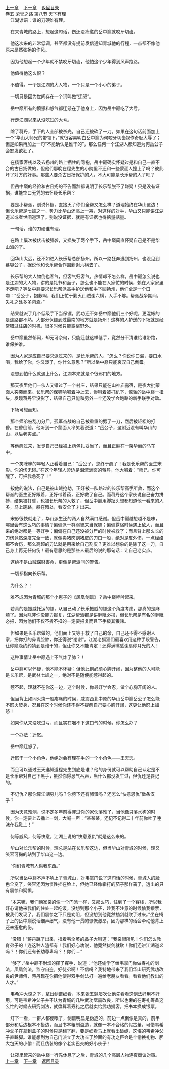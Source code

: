 
[上一章](https://github.com/xiaominghe2014/spider_book/blob/master/book/缺月梧桐/第136章.md)&nbsp;&nbsp;&nbsp;&nbsp;[下一章](https://github.com/xiaominghe2014/spider_book/blob/master/book/缺月梧桐/第138章.md)&nbsp;&nbsp;&nbsp;&nbsp;[返回目录](https://github.com/xiaominghe2014/spider_book/blob/master/book/缺月梧桐/README.md)
<br />卷五 荣誉之路 第八节 天下有理<br />&nbsp;&nbsp;&nbsp;&nbsp;江湖谚语：谁的刀硬谁有理。<br /><br />&nbsp;&nbsp;&nbsp;&nbsp;在来青城的路上，想起这句话，伤还没痊愈的岳中巅就咬牙切齿。<br /><br />&nbsp;&nbsp;&nbsp;&nbsp;他这次来的非常低调，甚至都没有提前发信通知青城他的行程，一点都不像他原来昂然张扬的作风。<br /><br />&nbsp;&nbsp;&nbsp;&nbsp;因为他想起一个少年就不禁咬牙切齿，他怕这个少年得到风声跑路。<br /><br />&nbsp;&nbsp;&nbsp;&nbsp;他值得他这么恨？<br /><br />&nbsp;&nbsp;&nbsp;&nbsp;不值得。一个是江湖的大人物，一个只是一个小小的弟子。<br /><br />&nbsp;&nbsp;&nbsp;&nbsp;一切只是因为世间存在一个词叫做“迁怒”。<br /><br />&nbsp;&nbsp;&nbsp;&nbsp;岳中巅所有的愤懑和怒气都迁怒在了他身上，因为岳中巅吃了大亏。<br /><br />&nbsp;&nbsp;&nbsp;&nbsp;行走江湖以来从没吃过的大亏。<br /><br />&nbsp;&nbsp;&nbsp;&nbsp;除了蒋丹，手下的人全部被杀光，自己还被砍了一刀。如果在这句话前面加上一个“华山大师兄的带领下，”就很容易明白岳中巅为何咬牙切齿视作奇耻大辱了；但是如果再加上一句“不能确认是谁干的”，那么任何一个江湖人都知道为何岳公子会怒发欲狂了。<br /><br />&nbsp;&nbsp;&nbsp;&nbsp;在杨家客栈以及去扬州的路上牺牲的同袍，岳中巅确实怀疑过是和自己一直不合的古日扬做的，但他们那晚在程先生的小院里不还和一些蒙面人撞上了吗？彼此坏了对方的好事。那些人要杀古日扬保护的人，不大可能是长乐帮的人了吧？<br /><br />&nbsp;&nbsp;&nbsp;&nbsp;但岳中巅的经验和古日扬的不告而辞都说明了长乐帮脱不了嫌疑！只是没有证据，谁能空口无凭的去怀疑长乐帮？<br /><br />&nbsp;&nbsp;&nbsp;&nbsp;要是小帮派，别说怀疑，直接灭了你们全帮又怎么样？道理始终在华山这边！但长乐帮是七雄之一，势力比华山还高上一筹，对这样的对手，华山又只能讲江湖道义或者世间道理了。别说没证据，就是有证据也得掂量掂量。<br /><br />&nbsp;&nbsp;&nbsp;&nbsp;一句话，谁的刀硬谁有理。<br /><br />&nbsp;&nbsp;&nbsp;&nbsp;在路上屡次被伏击被强袭，又损失了两个手下，岳中巅简直怀疑自己是不是华山派的了。<br /><br />&nbsp;&nbsp;&nbsp;&nbsp;回华山太远，还不如进入长乐帮总部扬州，所以一路狂奔逃到扬州，也没见到慕容公子，据说他和长乐帮合作围剿谢六横去了。<br /><br />&nbsp;&nbsp;&nbsp;&nbsp;长乐帮的大人物倒也客气，但客气归客气，热情却不怎么样，岳中巅怎么说也是江湖的大人物，讲的是礼节和面子，怎么也不能在人家忙的时候，赖在人家家里不走吧？等岳中巅要求长乐帮派高手护送他和手下回扬州，他们全是一个口吻：“岳公子，抱歉啊，我们正忙于剿灭山贼谢六横，人手不够。帮派战争期间，失礼之处多多包涵。”<br /><br />&nbsp;&nbsp;&nbsp;&nbsp;结果就派了几个低级手下当保镖，武功还不如岳中巅他们三个好呢，更混帐的是连路都不熟，大部分保镖到过最南的地方就是扬州！这样的人护送的下场就是经常错过住店的时机，很多时候只能露宿野外。<br /><br />&nbsp;&nbsp;&nbsp;&nbsp;岳中巅虽然郁闷，却无可奈何，只能迁就这样低手，竟然分不清谁给谁带路，谁保护谁。<br /><br />&nbsp;&nbsp;&nbsp;&nbsp;因为人家是应自己要求派过来的，是长乐帮的人，“怎么？你说你口渴，要口水喝，我给了你，你又泼了，你什么意思？”所以岳中巅只能哀叹自己倒霉。<br /><br />&nbsp;&nbsp;&nbsp;&nbsp;没想到怕什么就遇上什么，江湖本来就是个很邪门的地方。<br /><br />&nbsp;&nbsp;&nbsp;&nbsp;那天夜里他们一伙人又错过了一个村庄，结果只能在山神庙露宿，是夜大批蒙面人突袭而来。长乐帮的保镖呐喊着冲上去，惨叫着被打趴下，惊骇的岳中巅一扭头，发现蒋丹早没影了，结果自己只能和另外一个还没学会跑路的新手联手对敌。<br /><br />&nbsp;&nbsp;&nbsp;&nbsp;下场可想而知。<br /><br />&nbsp;&nbsp;&nbsp;&nbsp;那个师弟被乱刀分尸，孤军奋战的自己被重重的劈了一刀，然后被轻松的打昏。在昏倒前，他听到一个蒙面人冷笑着说道：“岳公子，这附近没有叫华山的山，以后老实点。”<br /><br />&nbsp;&nbsp;&nbsp;&nbsp;等他醒过来，发觉自己已经被上药包扎妥当了，而且正躺在一架华丽的马车中。<br /><br />&nbsp;&nbsp;&nbsp;&nbsp;一个笑眯眯的年轻人正看着自己：“岳公子，您终于醒了！我是长乐帮的医生宋影。你的伤无碍。”在这个年轻人旁边是泪流满面的蒋丹，他大喊着：“师兄，你可醒了，可把我急死了！”<br /><br />&nbsp;&nbsp;&nbsp;&nbsp;按他的说法，自己是被山贼抢劫，正好被一队路过的长乐帮高手所救，而这个帮派的医生正好跟着，正好带着药，正好救了自己。而蒋丹这个家伙说自己奋力拼搏，结果被打昏，也被长乐帮的人救了，但岳中巅用脚趾头想都知道他一看来的人多，马上跑路，躲在暗处，看安全了才出来。<br /><br />&nbsp;&nbsp;&nbsp;&nbsp;宋影很快就走了，华山派生还的两人自然满口感谢。但岳中巅越想越不是味，哪里会有这么巧的事情？偏偏派一群弱智来当保镖；偏偏露宿时候遇上敌人，而且来的绝对都是一等好手；偏偏在自己还没被分尸的时候被救了；而且背上那么长的刀伤竟然深度完全一致，就像卖猪肉割猪皮的刀口一般，绝对是皮外伤，一点经络都不会伤，那么高超的刀法就是用来给自己割皮？更难以想象的是除了这一刀，自己身上再无任何伤！最有意思的是那些人最后的说的那句话：让自己老实点。<br /><br />&nbsp;&nbsp;&nbsp;&nbsp;这绝不是山贼谋财害命，更像是帮派间的警告。<br /><br />&nbsp;&nbsp;&nbsp;&nbsp;一切都指向长乐帮。<br /><br />&nbsp;&nbsp;&nbsp;&nbsp;为什么？！<br /><br />&nbsp;&nbsp;&nbsp;&nbsp;难不成因为青城的那个小崽子的《凤凰剑谱》？岳中巅呻吟起来。<br /><br />&nbsp;&nbsp;&nbsp;&nbsp;若真的是振威托运的镖，从自己动了长乐振威的镖这个角度考虑，那真的是麻烦了。因为除非你没能力报复，江湖帮派都是讲睚眦必报，但长乐帮是有名的睚眦必报，因为他们不仅不折不扣的一定要报复而且下手极其狠辣。<br /><br />&nbsp;&nbsp;&nbsp;&nbsp;但如果是长乐帮做的，他们面上又等于救了自己的命，自己还不得不感谢人家，把你打的鼻青脸肿，你还得说“谢谢”。江湖老狐狸们最喜欢用这种手段警告，让你隐隐约约猜到是谁干的，但让你又不能肯定！还得满嘴感谢扇你耳光的人！<br /><br />&nbsp;&nbsp;&nbsp;&nbsp;这种事情让岳中巅遇上不气炸了肺？！<br /><br />&nbsp;&nbsp;&nbsp;&nbsp;岳中巅可以怀疑，他不能不怀疑；但他此刻必须心胸开阔，因为整他的人可能是长乐帮，是武林七雄之一，绝对不是随便能惹得起的。<br /><br />&nbsp;&nbsp;&nbsp;&nbsp;惹不起，理就不在你这一边，这个时候，你最好学会忍，做个心胸开阔的人。<br /><br />&nbsp;&nbsp;&nbsp;&nbsp;但当背上如同火烧一般疼痛的时候，威震西北中原的华山岳中巅岳公子怎么能不怒火焚身，况且在这个时候你还不得不提醒自己要心胸开阔，这更让他怒上加怒！<br /><br />&nbsp;&nbsp;&nbsp;&nbsp;如果你从来没吃过亏，而且实在咽不下这口气的时候，你怎么办？<br /><br />&nbsp;&nbsp;&nbsp;&nbsp;一个办法：迁怒。<br /><br />&nbsp;&nbsp;&nbsp;&nbsp;岳中巅迁怒了。<br /><br />&nbsp;&nbsp;&nbsp;&nbsp;迁怒于一个小角色，他绝对会有理在手的一个小角色——王天逸。<br /><br />&nbsp;&nbsp;&nbsp;&nbsp;而且可以通过王天逸知道程先生到底是谁？他的身份就可以帮助自己认定是不是长乐帮对自己下黑手，虽然你得忍气吞声，当什么都没发生过，但仇还是要记的。<br /><br />&nbsp;&nbsp;&nbsp;&nbsp;不记仇？那你算江湖男儿吗？你胯下还有卵蛋吗？还怎么“快意恩仇”做条汉子？<br /><br />&nbsp;&nbsp;&nbsp;&nbsp;因为天意难测，说不定多年前得罪过你的家伙落难了，当他像只落水狗的时候，你一定要上去捅上一剑，大喊一声：“某某某，还记不记得二十年前你吐了唾沫在我鞋上！”<br /><br />&nbsp;&nbsp;&nbsp;&nbsp;何等威风，何等快意，江湖上说的“快意恩仇”就是这么来的。<br /><br />&nbsp;&nbsp;&nbsp;&nbsp;华山对长乐帮的时候，理总是站在长乐帮这边，但当华山对青城的时候，理又笑容可掬的站到了华山这一边。<br /><br />&nbsp;&nbsp;&nbsp;&nbsp;“你们青城有人偷我东西。”<br /><br />&nbsp;&nbsp;&nbsp;&nbsp;所以当岳中巅不声不响上了青城山，对韦掌门说了这句话的时候，青城人的脸色全变了，笑容还因为惯性挂在脸上，但她已经像霜打的茄子那样蔫了，透出的只有震惊和疑惧。<br /><br />&nbsp;&nbsp;&nbsp;&nbsp;“本来嘛，我们俩家亲的像一个门派一样，又那么巧，住到了一个客栈，所以我好心请他来我们的住处一起吃饭。没想到那个小子，趁我不注意的时候偷我银票，被我们发现了，我们震惊之下只是劝阻，但没想到他竟然抽剑就砍了过来。”坐在椅子上的岳中巅说话细声细气，没有他一贯的慷慨激昂，因为那样的话会牵动他背上还未痊愈的伤。<br /><br />&nbsp;&nbsp;&nbsp;&nbsp;“没错！”蒋丹跳了出来，指着韦全英的鼻子大叫道：“我亲眼所见！你们怎么教育弟子的！连这种人渣都有！我们好心劝说，他竟然拔剑就砍！你们还讲江湖道义吗？！你们还有长幼尊卑吗？！你们....”<br /><br />&nbsp;&nbsp;&nbsp;&nbsp;“够了，”岳中巅不耐烦的挥了挥手，说道：“他还偷学了给韦掌门你做寿礼的剑法，凤凰剑法，监守自盗。好徒弟啊！不信吗？我特地带来了我们华山研究武功改良的尹师傅，蒋丹现在你把他使得双手剑法打一遍给老朋友看看。看看他们教出的人才。”<br /><br />&nbsp;&nbsp;&nbsp;&nbsp;韦希冲大惊之下，拿出剑谱细看，本来张五魁屡次让他先看看这剑法好用不好用，可是韦希冲父子并不认为青城的几种武功亟需改良，所以也懒的在寿礼筹备这么忙的时候去研究剑法，就盘算着寿礼之后就卖给武功掮客，把书本换成银票。<br /><br />&nbsp;&nbsp;&nbsp;&nbsp;灯下一看，一群人都傻眼了，剑谱明显是伪造的，前边一点倒像是真的，前半部分和后边根本不搭边，而且书本粗制滥造，就像一本不合格的假古董，可惜韦希冲父子在拿到盒子的时候只是翻了翻，要是细看马上就看出破绽，这悔的韦希冲父子直跺脚。谁能想到为自己门派立了大功长了脸面的有功之臣会是个偷换礼物、胆大包天的小偷！而且伪装的像个老实巴交的好小伙子！<br /><br />&nbsp;&nbsp;&nbsp;&nbsp;让夜里赶来的岳中巅一行先休息了之后，青城的几个高层人物连夜商议对策。 <br />
[上一章](https://github.com/xiaominghe2014/spider_book/blob/master/book/缺月梧桐/第136章.md)&nbsp;&nbsp;&nbsp;&nbsp;[下一章](https://github.com/xiaominghe2014/spider_book/blob/master/book/缺月梧桐/第138章.md)&nbsp;&nbsp;&nbsp;&nbsp;[返回目录](https://github.com/xiaominghe2014/spider_book/blob/master/book/缺月梧桐/README.md)
